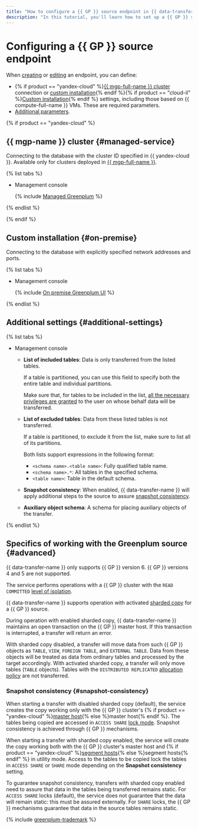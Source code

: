 ```yaml
---
title: "How to configure a {{ GP }} source endpoint in {{ data-transfer-full-name }}"
description: "In this tutorial, you'll learn how to set up a {{ GP }} source endpoint in {{ data-transfer-full-name }}."
---
```


# Configuring a {{ GP }} source endpoint

When [creating](../index.md#create) or [editing](../index.md#update) an endpoint, you can define:

* {% if product == "yandex-cloud" %}[{{ mgp-full-name }} cluster](#managed-service) connection or [custom installation](#on-premise){% endif %}{% if product == "cloud-il" %}[Custom installation](#on-premise){% endif %} settings, including those based on {{ compute-full-name }} VMs. These are required parameters.
* [Additional parameters](#additional-settings).


{% if product == "yandex-cloud" %}

## {{ mgp-name }} cluster {#managed-service}

Connecting to the database with the cluster ID specified in {{ yandex-cloud }}. Available only for clusters deployed in [{{ mgp-full-name }}](../../../../managed-greenplum/).

{% list tabs %}

- Management console

   {% include [Managed Greenplum](../../../../_includes/data-transfer/necessary-settings/ui/managed-greenplum.md) %}

{% endlist %}

{% endif %}


## Custom installation {#on-premise}

Connecting to the database with explicitly specified network addresses and ports.

{% list tabs %}

- Management console

   {% include [On premise Greenplum UI](../../../../_includes/data-transfer/necessary-settings/ui/on-premise-greenplum.md) %}

{% endlist %}

## Additional settings {#additional-settings}

{% list tabs %}

- Management console

   * **List of included tables**: Data is only transferred from the listed tables.

      If a table is partitioned, you can use this field to specify both the entire table and individual partitions.

      Make sure that, for tables to be included in the list, [all the necessary privileges are granted](../../../../data-transfer/operations/prepare.md#source-gp) to the user on whose behalf data will be transferred.

   * **List of excluded tables**: Data from these listed tables is not transferred.

      If a table is partitioned, to exclude it from the list, make sure to list all of its partitions.

      Both lists support expressions in the following format:

      * `<schema name>.<table name>`: Fully qualified table name.
      * `<schema name>.*`: All tables in the specified schema.
      * `<table name>`: Table in the default schema.

   * **Snapshot consistency**: When enabled, {{ data-transfer-name }} will apply additional steps to the source to assure [snapshot consistency](#snapshot-consistency).

   * **Auxiliary object schema**: A schema for placing auxiliary objects of the transfer.

{% endlist %}

## Specifics of working with the Greenplum source {#advanced}

{{ data-transfer-name }} only supports {{ GP }} version 6. {{ GP }} versions 4 and 5 are not supported.

The service performs operations with a {{ GP }} cluster with the `READ COMMITTED` [level of isolation](https://gpdb.docs.pivotal.io/6-19/ref_guide/sql_commands/SET_TRANSACTION.html).

{{ data-transfer-name }} supports operation with activated [sharded copy](../../../concepts/sharded.md) for a {{ GP }} source.

During operation with enabled sharded copy, {{ data-transfer-name }} maintains an open transaction on the {{ GP }} master host. If this transaction is interrupted, a transfer will return an error.

With sharded copy disabled, a transfer will move data from such {{ GP }} objects as `TABLE`, `VIEW`, `FOREIGN TABLE`, and `EXTERNAL TABLE`. Data from these objects will be treated as data from ordinary tables and processed by the target accordingly. With activated sharded copy, a transfer will only move tables (`TABLE` objects). Tables with the `DISTRIBUTED REPLICATED` [allocation policy](https://gpdb.docs.pivotal.io/6-19/admin_guide/distribution.html) are not transferred.

### Snapshot consistency {#snapshot-consistency}

When starting a transfer with disabled sharded copy (default), the service creates the copy working only with the {{ GP }} cluster's {% if product == "yandex-cloud" %}[master host](../../../../managed-greenplum/concepts/index.md){% else %}master host{% endif %}. The tables being copied are accessed in `ACCESS SHARE` [lock mode](https://docs.vmware.com/en/VMware-Tanzu-Greenplum/6/greenplum-database/GUID-ref_guide-sql_commands-LOCK.html). Snapshot consistency is achieved through {{ GP }} mechanisms.

When starting a transfer with sharded copy enabled, the service will create the copy working both with the {{ GP }} cluster's master host and {% if product == "yandex-cloud" %}[segment hosts](../../../../managed-greenplum/concepts/index.md){% else %}segment hosts{% endif" %} in utility mode. Access to the tables to be copied lock the tables in `ACCESS SHARE` or `SHARE` mode depending on the **Snapshot consistency** setting.

To guarantee snapshot consistency, transfers with sharded copy enabled need to assure that data in the tables being transferred remains static. For `ACCESS SHARE` locks (default), the service does not guarantee that the data will remain static: this must be assured externally. For `SHARE` locks, the {{ GP }} mechanisms guarantee that data in the source tables remains static.

{% include [greenplum-trademark](../../../../_includes/mdb/mgp/trademark.md) %}
